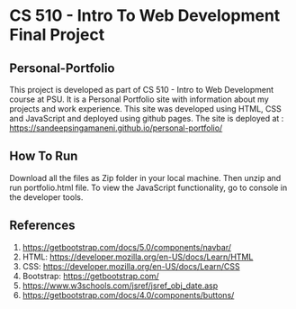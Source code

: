 # CS 510 - Intro To Web Development Final Project

## Personal-Portfolio

This project is developed as part of CS 510 - Intro to Web Development course at PSU. It is a Personal Portfolio site with information about my projects and work experience. This site was developed using HTML, CSS and JavaScript and deployed using github pages. The site is deployed at : https://sandeepsingamaneni.github.io/personal-portfolio/

## How To Run

Download all the files as Zip folder in your local machine. Then unzip and run portfolio.html file. To view the JavaScript functionality, go to console in the developer tools.

## References

1. https://getbootstrap.com/docs/5.0/components/navbar/
2. HTML: https://developer.mozilla.org/en-US/docs/Learn/HTML
3. CSS: https://developer.mozilla.org/en-US/docs/Learn/CSS
4. Bootstrap: https://getbootstrap.com/
5. https://www.w3schools.com/jsref/jsref_obj_date.asp
6. https://getbootstrap.com/docs/4.0/components/buttons/
